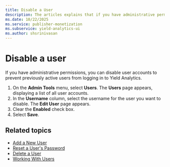 ```yaml
---
title: Disable a User
description: The articles explains that if you have administrative permissions, you can disable user accounts to prevent previously active users from logging in to Yield Analytics.
ms.date: 10/22/2025
ms.service: publisher-monetization
ms.subservice: yield-analytics-ui
ms.author: shsrinivasan
---
```


# Disable a user

If you have administrative permissions, you can disable user accounts to prevent previously active users from logging in to Yield Analytics.

1. On the **Admin Tools** menu, select **Users**. The **Users** page appears, displaying a list of all user accounts.
1. In the **Username** column, select the username for the user you want to disable. The **Edit User** page appears.
1. Clear the **Enabled** check box.
1. Select **Save**.

## Related topics

- [Add a New User](add-a-new-user.md)
- [Reset a User's Password](reset-a-user-s-password.md)
- [Delete a User](delete-a-user.md)
- [Working With Users](working-with-users.md)
